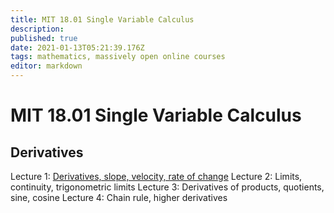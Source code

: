 ```yaml
---
title: MIT 18.01 Single Variable Calculus
description: 
published: true
date: 2021-01-13T05:21:39.176Z
tags: mathematics, massively open online courses
editor: markdown
---
```


# MIT 18.01 Single Variable Calculus

## Derivatives

Lecture 1: [Derivatives, slope, velocity, rate of change](/mooc-notes/mit-18-01-single-variable-calculus/lecture-1)
Lecture 2: Limits, continuity, trigonometric limits
Lecture 3: Derivatives of products, quotients, sine, cosine
Lecture 4: Chain rule, higher derivatives